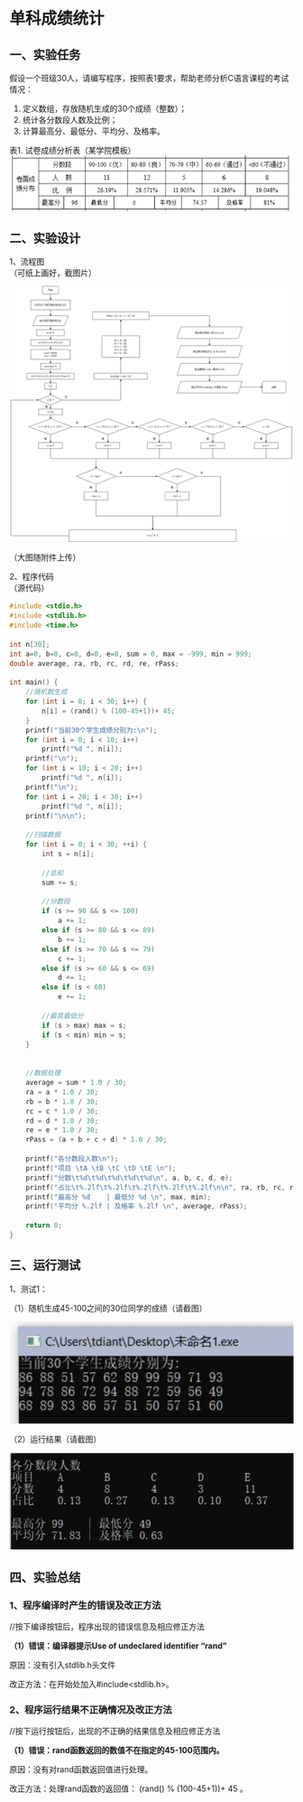 # 单科成绩统计

## 一、实验任务

假设一个班级30人，请编写程序，按照表1要求，帮助老师分析C语言课程的考试情况： 

1. 定义数组，存放随机生成的30个成绩（整数）；
2. 统计各分数段人数及比例；
3. 计算最高分、最低分、平均分、及格率。

表1. 试卷成绩分析表（某学院模板）
![](pic/b2fafda63918ef8cc9d50f4b602987bb.png)

## 二、实验设计

1、流程图  
（可纸上画好，截图片）

![](pic/sy3_1.png)

（大图随附件上传）

2、程序代码  
（源代码）

```c
#include <stdio.h>
#include <stdlib.h>
#include <time.h>

int n[30];
int a=0, b=0, c=0, d=0, e=0, sum = 0, max = -999, min = 999;
double average, ra, rb, rc, rd, re, rPass;

int main() {
    //随机数生成
    for (int i = 0; i < 30; i++) {
        n[i] = (rand() % (100-45+1))+ 45;
    }
    printf("当前30个学生成绩分别为:\n");
    for (int i = 0; i < 10; i++)
        printf("%d ", n[i]);
    printf("\n");
    for (int i = 10; i < 20; i++)
        printf("%d ", n[i]);
	printf("\n");
	for (int i = 20; i < 30; i++)
        printf("%d ", n[i]);
    printf("\n\n");

    //扫描数据
    for (int i = 0; i < 30; ++i) {
        int s = n[i];

        //总和
        sum += s;

        //分数段
        if (s >= 90 && s <= 100)
            a += 1;
        else if (s >= 80 && s <= 89)
            b += 1;
        else if (s >= 70 && s <= 79)
            c += 1;
        else if (s >= 60 && s <= 69)
            d += 1;
        else if (s < 60)
            e += 1;

        //最高最低分
        if (s > max) max = s;
        if (s < min) min = s;
    }


    //数据处理
    average = sum * 1.0 / 30;
    ra = a * 1.0 / 30;
    rb = b * 1.0 / 30;
    rc = c * 1.0 / 30;
    rd = d * 1.0 / 30;
    re = e * 1.0 / 30;
    rPass = (a + b + c + d) * 1.0 / 30;

    printf("各分数段人数\n");
    printf("项目 \tA \tB \tC \tD \tE \n");
    printf("分数\t%d\t%d\t%d\t%d\t%d\n", a, b, c, d, e);
    printf("占比\t%.2lf\t%.2lf\t%.2lf\t%.2lf\t%.2lf\n\n", ra, rb, rc, rd, re);
    printf("最高分 %d    | 最低分 %d \n", max, min);
    printf("平均分 %.2lf | 及格率 %.2lf \n", average, rPass);

    return 0;
}
```

## 三、运行测试

1、测试1：

（1）随机生成45-100之间的30位同学的成绩（请截图）

![](pic/sy3_2.jpg)

（2）运行结果（请截图）

![](pic/sy3_3.jpg)

## 四、实验总结

### 1、程序编译时产生的错误及改正方法
//按下编译按钮后，程序出现的错误信息及相应修正方法

**（1）错误：编译器提示Use of undeclared identifier “rand”**

原因：没有引入stdlib.h头文件

改正方法：在开始处加入#include<stdlib.h>。

### 2、程序运行结果不正确情况及改正方法

//按下运行按钮后，出现的不正确的结果信息及相应修正方法

**（1）错误：rand函数返回的数值不在指定的45-100范围内。**

原因：没有对rand函数返回值进行处理。

改正方法：处理rand函数的返回值： (rand() % (100-45+1))+ 45 。
